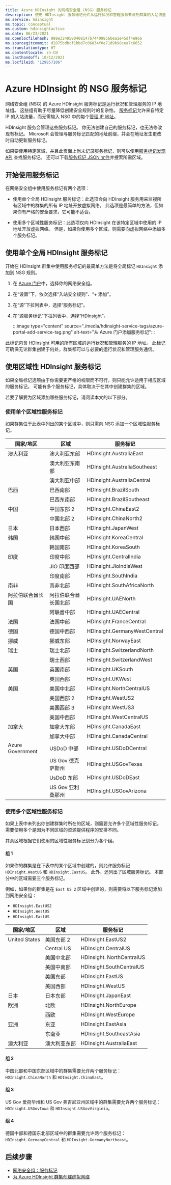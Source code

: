 ```yaml
---
title: Azure HDInsight 的网络安全组 (NSG) 服务标记
description: 使用 HDInsight 服务标记允许从运行状况和管理服务节点到群集的入站流量，而无需向 NSG 添加 IP 地址。
ms.service: hdinsight
ms.topic: conceptual
ms.custom: hdinsightactive
ms.date: 06/23/2021
ms.openlocfilehash: 988e3249580408147b74409856bea1e45df4e966
ms.sourcegitcommit: d2875bdbcf1bbd7c06834f0e71d9b98cea7c6652
ms.translationtype: HT
ms.contentlocale: zh-CN
ms.lasthandoff: 10/12/2021
ms.locfileid: "129857106"
---
```

# <a name="nsg-service-tags-for-azure-hdinsight"></a>Azure HDInsight 的 NSG 服务标记

网络安全组 (NSG) 的 Azure HDInsight 服务标记是运行状况和管理服务的 IP 地址组。 这些组有助于尽量降低创建安全规则时的复杂性。 [服务标记](../virtual-network/network-security-groups-overview.md#service-tags)允许来自特定 IP 的入站流量，而无需输入 NSG 中的每个[管理 IP 地址](hdinsight-management-ip-addresses.md)。

HDInsight 服务会管理这些服务标记。 你无法创建自己的服务标记，也无法修改现有标记。 Microsoft 会管理与服务标记匹配的地址前缀，并会在地址发生更改时自动更新服务标记。

如果要使用特定区域，并且此页面上尚未记录服务标记，则可以使用[服务标记发现 API](../virtual-network/service-tags-overview.md#use-the-service-tag-discovery-api) 查找服务标记。 还可以下载[服务标记 JSON 文件](../virtual-network/service-tags-overview.md#discover-service-tags-by-using-downloadable-json-files)并搜索所需区域。

## <a name="get-started-with-service-tags"></a>开始使用服务标记

在网络安全组中使用服务标记有两个选项：

- 使用单个全局 HDInsight 服务标记：此选项会向 HDInsight 服务用来监视所有区域中的群集的所有 IP 地址开放虚拟网络。 此选项是最简单的方法，但如果你有严格的安全要求，它可能不适合。

- 使用多个区域性服务标记：此选项仅向 HDInsight 在该特定区域中使用的 IP 地址开放虚拟网络。 但是，如果你使用多个区域，则需要向虚拟网络中添加多个服务标记。

## <a name="use-a-single-global-hdinsight-service-tag"></a>使用单个全局 HDInsight 服务标记

开始在 HDInsight 群集中使用服务标记的最简单方法是将全局标记 `HDInsight` 添加到 NSG 规则。

1. 在 [Azure 门户](https://portal.azure.com/)中，选择你的网络安全组。

1. 在“设置”下，依次选择“入站安全规则”、“+ 添加”。  

1. 在“源”下拉列表中，选择“服务标记”。 

1. 在“源服务标记”下拉列表中，选择“HDInsight”。 

    :::image type="content" source="./media/hdinsight-service-tags/azure-portal-add-service-tag.png" alt-text="从 Azure 门户添加服务标记":::

此标记包含 HDInsight 可用的所有区域的运行状况和管理服务的 IP 地址。 此标记可确保无论群集创建于何处，群集都可以与必要的运行状况和管理服务通信。

## <a name="use-regional-hdinsight-service-tags"></a>使用区域性 HDInsight 服务标记

如果全局标记选项由于你需要更严格的权限而不可行，则只能允许适用于相应区域的服务标记。 可能有多个服务标记，具体取决于在其中创建群集的区域。

若要了解要为区域添加哪些服务标记，请阅读本文的以下部分。

### <a name="use-a-single-regional-service-tag"></a>使用单个区域性服务标记

如果群集位于此表中列出的某个区域中，则只需向 NSG 添加一个区域性服务标记。

| 国家/地区 | 区域 | 服务标记 |
| ---- | ---- | ---- |
| 澳大利亚 | 澳大利亚东部 | HDInsight.AustraliaEast |
| &nbsp; | 澳大利亚东南部 | HDInsight.AustraliaSoutheast |
| &nbsp; | 澳大利亚中部 | HDInsight.AustraliaCentral |
| 巴西 | 巴西南部 | HDInsight.BrazilSouth |
| &nbsp; | 巴西东南部 | HDInsight.BrazilSoutheast |
| 中国 | 中国东部 2 | HDInsight.ChinaEast2 |
| &nbsp; | 中国北部 2 | HDInsight.ChinaNorth2 |
| 日本 | 日本西部 | HDInsight.JapanWest |
| 韩国 | 韩国中部 | HDInsight.KoreaCentral |
| &nbsp; | 韩国南部 | HDInsight.KoreaSouth |
| 印度 | 印度中部 | HDInsight.CentralIndia |
| &nbsp; | JIO 印度西部 | HDInsight.JioIndiaWest |
| &nbsp; | 印度南部 | HDInsight.SouthIndia |
| 南非 | 南非北部 | HDInsight.SouthAfricaNorth |
| 阿拉伯联合酋长国 | 阿拉伯联合酋长国北部 | HDInsight.UAENorth |
| &nbsp; | 阿联酋中部 | HDInsight.UAECentral |
| 法国 | 法国中部| HDInsight.FranceCentral |
| 德国 | 德国中西部| HDInsight.GermanyWestCentral |
| 挪威 | 挪威东部 | HDInsight.NorwayEast |
| 瑞士 | 瑞士北部 | HDInsight.SwitzerlandNorth |
| &nbsp; | 瑞士西部 | HDInsight.SwitzerlandWest |
| 英国 | 英国南部 | HDInsight.UKSouth |
| &nbsp; | 英国西部 | HDInsight.UKWest |
| 美国 | 美国中北部 | HDInsight.NorthCentralUS |
| &nbsp; | 美国西部 2 | HDInsight.WestUS2 |
| &nbsp; | 美国西部 3 | HDInsight.WestUS3 |
| &nbsp; | 美国中西部 | HDInsight.WestCentralUS |
| 加拿大 | 加拿大东部 | HDInsight.CanadaEast |
| &nbsp; | 加拿大中部 | HDInsight.CanadaCentral |
| Azure Government | USDoD 中部 | HDInsight.USDoDCentral |
| &nbsp; | US Gov 德克萨斯州 | HDInsight.USGovTexas |
| &nbsp; | UsDoD 东部 | HDInsight.USDoDEast |
| &nbsp; | US Gov 亚利桑那州 | HDInsight.USGovArizona |

### <a name="use-multiple-regional-service-tags"></a>使用多个区域性服务标记

如果上表中未列出你创建群集时所在的区域，则需要允许多个区域性服务标记。 需要使用多个是因为不同区域的资源提供程序的安排不同。

其余区域根据它们使用的区域性服务标记划分为各个组。

#### <a name="group-1"></a>组 1

如果你的群集是在下表中的某个区域中创建的，则允许服务标记 `HDInsight.WestUS` 和 `HDInsight.EastUS`。 此外，还列出了区域服务标记。 本部分中的区域需要三个服务标记。

例如，如果你的群集是在 `East US 2` 区域中创建的，则需要将以下服务标记添加到网络安全组：

- `HDInsight.EastUS2`
- `HDInsight.WestUS`
- `HDInsight.EastUS`

| 国家/地区 | 区域 | 服务标记 |
| ---- | ---- | ---- |
| United States | 美国东部 2 | HDInsight.EastUS2 |
| &nbsp; | Central US | HDInsight.CentralUS |
| &nbsp; | 美国中北部 | HDInsight. NorthCentralUS |
| &nbsp; | 美国中南部 | HDInsight.SouthCentralUS |
| &nbsp; | 美国东部 | HDInsight.EastUS |
| &nbsp; | 美国西部 | HDInsight.WestUS |
| 日本 | 日本东部 | HDInsight.JapanEast |
| 欧洲 | 北欧 | HDInsight.NorthEurope |
| &nbsp; | 西欧| HDInsight.WestEurope |
| 亚洲 | 东亚 | HDInsight.EastAsia |
| &nbsp; | 东南亚 | HDInsight.SoutheastAsia |
| 澳大利亚 | 澳大利亚东部 | HDInsight.AustraliaEast |

#### <a name="group-2"></a>组 2

中国北部和中国东部区域中的群集需要允许两个服务标记：`HDInsight.ChinaNorth` 和 `HDInsight.ChinaEast`。

#### <a name="group-3"></a>组 3

US Gov 爱荷华州和 US Gov 弗吉尼亚州区域中的群集需要允许两个服务标记：`HDInsight.USGovIowa` 和 `HDInsight.USGovVirginia`。 

#### <a name="group-4"></a>组 4

德国中部和德国东北部区域中的群集需要允许两个服务标记：`HDInsight.GermanyCentral` 和 `HDInsight.GermanyNortheast`。 

## <a name="next-steps"></a>后续步骤

- [网络安全组：服务标记](../virtual-network/network-security-groups-overview.md#security-rules)
- [为 Azure HDInsight 群集创建虚拟网络](hdinsight-create-virtual-network.md)

